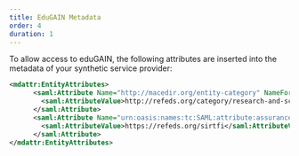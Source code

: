 ```yaml
---
title: EduGAIN Metadata
order: 4
duration: 1
---
```


To allow access to eduGAIN, the following attributes are inserted into the metadata of your synthetic service provider:  

```xml
<mdattr:EntityAttributes>
      <saml:Attribute Name="http://macedir.org/entity-category" NameFormat="urn:oasis:names:tc:SAML:2.0:attrname-format:uri">
        <saml:AttributeValue>http://refeds.org/category/research-and-scholarship</saml:AttributeValue>
      </saml:Attribute>
      <saml:Attribute Name="urn:oasis:names:tc:SAML:attribute:assurance-certification" NameFormat="urn:oasis:names:tc:SAML:2.0:attrname-format:uri">
        <saml:AttributeValue>https://refeds.org/sirtfi</saml:AttributeValue>
      </saml:Attribute>
</mdattr:EntityAttributes>
```

